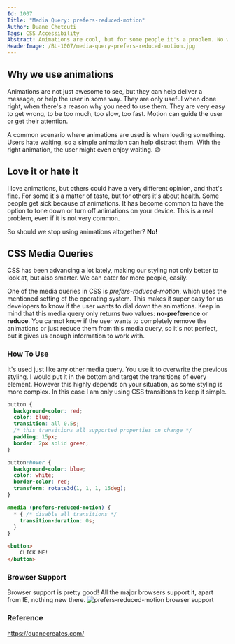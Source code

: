 ```yaml
---
Id: 1007
Title: "Media Query: prefers-reduced-motion"
Author: Duane Chetcuti
Tags: CSS Accessibility
Abstract: Animations are cool, but for some people it's a problem. No worries, there's a CSS solution!
HeaderImage: /BL-1007/media-query-prefers-reduced-motion.jpg
---
```



## Why we use animations
Animations are not just awesome to see, but they can help deliver a message, or help the user in some way. They are only useful when done right, when there's a reason why you need to use them. They are very easy to get wrong, to be too much, too slow, too fast. Motion can guide the user or get their attention. 

A common scenario where animations are used is when loading something. Users hate waiting, so a simple animation can help distract them. With the right animation, the user might even enjoy waiting. 😄

## Love it or hate it
I love animations, but others could have a very different opinion, and that's fine. For some it's a matter of taste, but for others it's about health. Some people get sick because of animations. It has become common to have the option to tone down or turn off animations on your device. This is a real problem, even if it is not very common. 

So should we stop using animations altogether? **No!**

## CSS Media Queries
CSS has been advancing a lot lately, making our styling not only better to look at, but also smarter. We can cater for more people, easily.

One of the media queries in CSS is *prefers-reduced-motion*, which uses the mentioned setting of the operating system. This makes it super easy for us developers to know if the user wants to dial down the animations. Keep in mind that this media query only returns two values: **no-preference** or **reduce**. You cannot know if the user wants to completely remove the animations or just reduce them from this media query, so it's not perfect, but it gives us enough information to work with.

### How To Use
It's used just like any other media query. You use it to overwrite the previous styling. I would put it in the bottom and target the transitions of every element. However this highly depends on your situation, as some styling is more complex. In this case I am only using CSS transitions to keep it simple.

```CSS
button {
  background-color: red;
  color: blue;
  transition: all 0.5s; 
  /* this transitions all supported properties on change */
  padding: 15px;
  border: 2px solid green;
}

button:hover {
  background-color: blue;
  color: white;
  border-color: red;
  transform: rotate3d(1, 1, 1, 15deg);
}

@media (prefers-reduced-motion) {
  * { /* disable all transitions */
    transition-duration: 0s;
  }
}
```
```html
<button>
    CLICK ME!
</button> 
```

### Browser Support
Browser support is pretty good! All the major browsers support it, apart from IE, nothing new there.
![prefers-reduced-motion browser support](https://caniuse.bitsofco.de/image/prefers-reduced-motion.webp)

### Reference
https://duanecreates.com/